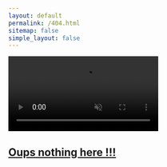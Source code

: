 ```yaml
---
layout: default
permalink: /404.html
sitemap: false
simple_layout: false
---
```


<div class="not-found">
    <a href="/">
        <video autoplay playsinline muted loop>
            <source src="/assets/videos/logo.mp4" type="video/mp4">
        </video>
        <h2>Oups nothing here !!!</h2>
    </a>
</div>
